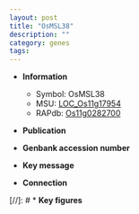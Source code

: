 ```yaml
---
layout: post
title: "OsMSL38"
description: ""
category: genes
tags: 
---
```


* **Information**  
    + Symbol: OsMSL38  
    + MSU: [LOC_Os11g17954](http://rice.uga.edu/cgi-bin/ORF_infopage.cgi?orf=LOC_Os11g17954)  
    + RAPdb: [Os11g0282700](http://rapdb.dna.affrc.go.jp/viewer/gbrowse_details/irgsp1?name=Os11g0282700)  

* **Publication**  

* **Genbank accession number**  

* **Key message**  

* **Connection**  

[//]: # * **Key figures**  


